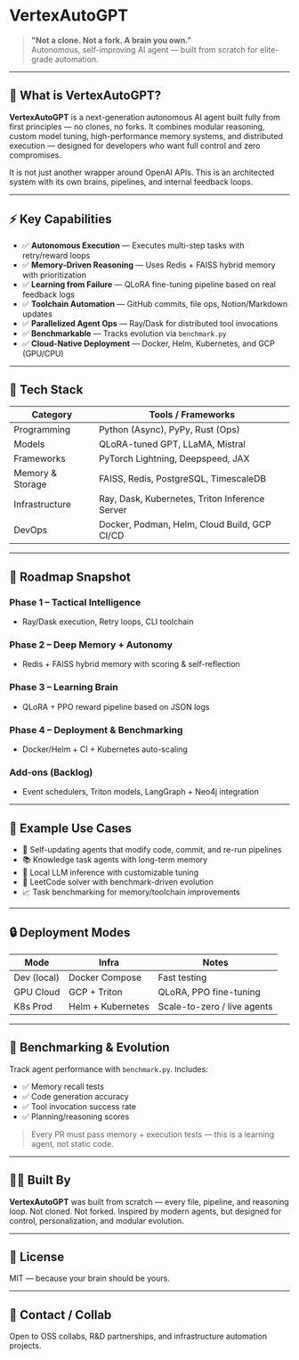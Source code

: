 # VertexAutoGPT

> **"Not a clone. Not a fork. A brain you own."**  
> Autonomous, self-improving AI agent — built from scratch for elite-grade automation.

---

## 🧠 What is VertexAutoGPT?

**VertexAutoGPT** is a next-generation autonomous AI agent built fully from first principles — no clones, no forks. It combines modular reasoning, custom model tuning, high-performance memory systems, and distributed execution — designed for developers who want full control and zero compromises.

It is not just another wrapper around OpenAI APIs. This is an architected system with its own brains, pipelines, and internal feedback loops.

---

## ⚡ Key Capabilities

- ✅ **Autonomous Execution** — Executes multi-step tasks with retry/reward loops  
- ✅ **Memory-Driven Reasoning** — Uses Redis + FAISS hybrid memory with prioritization  
- ✅ **Learning from Failure** — QLoRA fine-tuning pipeline based on real feedback logs  
- ✅ **Toolchain Automation** — GitHub commits, file ops, Notion/Markdown updates  
- ✅ **Parallelized Agent Ops** — Ray/Dask for distributed tool invocations  
- ✅ **Benchmarkable** — Tracks evolution via `benchmark.py`  
- ✅ **Cloud-Native Deployment** — Docker, Helm, Kubernetes, and GCP (GPU/CPU)

---

## 🧰 Tech Stack

| Category              | Tools / Frameworks |
|-----------------------|--------------------|
| Programming           | Python (Async), PyPy, Rust (Ops) |
| Models                | QLoRA-tuned GPT, LLaMA, Mistral |
| Frameworks            | PyTorch Lightning, Deepspeed, JAX |
| Memory & Storage      | FAISS, Redis, PostgreSQL, TimescaleDB |
| Infrastructure        | Ray, Dask, Kubernetes, Triton Inference Server |
| DevOps                | Docker, Podman, Helm, Cloud Build, GCP CI/CD |

---

## 🧭 Roadmap Snapshot

### Phase 1 – Tactical Intelligence
- Ray/Dask execution, Retry loops, CLI toolchain

### Phase 2 – Deep Memory + Autonomy
- Redis + FAISS hybrid memory with scoring & self-reflection

### Phase 3 – Learning Brain
- QLoRA + PPO reward pipeline based on JSON logs

### Phase 4 – Deployment & Benchmarking
- Docker/Helm + CI + Kubernetes auto-scaling

### Add-ons (Backlog)
- Event schedulers, Triton models, LangGraph + Neo4j integration

---

## 🚀 Example Use Cases

- 🔄 Self-updating agents that modify code, commit, and re-run pipelines  
- 📚 Knowledge task agents with long-term memory  
- 💾 Local LLM inference with customizable tuning  
- 🧪 LeetCode solver with benchmark-driven evolution  
- 📈 Task benchmarking for memory/toolchain improvements

---

## 🔒 Deployment Modes

| Mode          | Infra           | Notes |
|---------------|------------------|-------|
| Dev (local)   | Docker Compose   | Fast testing |
| GPU Cloud     | GCP + Triton     | QLoRA, PPO fine-tuning |
| K8s Prod      | Helm + Kubernetes| Scale-to-zero / live agents |

---

## 🧪 Benchmarking & Evolution

Track agent performance with `benchmark.py`. Includes:

- ✅ Memory recall tests  
- ✅ Code generation accuracy  
- ✅ Tool invocation success rate  
- ✅ Planning/reasoning scores  

> Every PR must pass memory + execution tests — this is a learning agent, not static code.

---

## 👨‍💻 Built By

**VertexAutoGPT** was built from scratch — every file, pipeline, and reasoning loop. Not cloned. Not forked. Inspired by modern agents, but designed for control, personalization, and modular evolution.

---

## 📜 License

MIT — because your brain should be yours.

---

## 💬 Contact / Collab

Open to OSS collabs, R&D partnerships, and infrastructure automation projects.  
